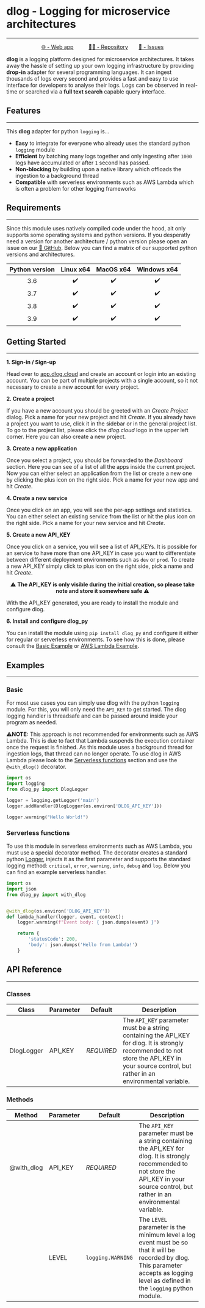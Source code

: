 # dlog - Logging for microservice architectures

_________________

<div align="center">

[🌐 - Web app](https://app.dlog.cloud)
&nbsp;&nbsp;&nbsp;&nbsp;&nbsp;&nbsp;&nbsp;&nbsp;
[🐱‍💻 - Repository](https://github.com/lennartvrg/dlog)
&nbsp;&nbsp;&nbsp;&nbsp;&nbsp;
[📝 - Issues](https://github.com/lennartvrg/dlog/issues)
</div>


**dlog** is a logging platform designed for microservice architectures. It takes away the hassle of setting up your own
logging infrastructure by providing **drop-in** adapter for several programming languages. It can ingest thousands of
logs every second and provides a fast and easy to use interface for developers to analyse their logs. Logs
can be observed in real-time or searched via a **full text search** capable query interface.


## Features

_________________

This **dlog** adapter for python `logging` is...

- **Easy** to integrate for everyone who already uses the standard python `logging` module
- **Efficient** by batching many logs together and only ingesting after `1000` logs have accumulated or after `1` second
  has passed.
- **Non-blocking** by building upon a native library which offloads the ingestion to a background thread
- **Compatible** with serverless environments such as AWS Lambda which is often a problem for other logging frameworks


## Requirements
_________________

Since this module uses natively compiled code under the hood, ait only supports some operating systems and python versions.
If you desperatly need a version for another architecture / python version please open an issue on our
[📝 GitHub](https://github.com/lennartvrg/dlog/issues). Below you can find a matrix of our supported python versions and
architectures.

| Python version 	| Linux x64 	| MacOS x64 	| Windows x64 	|
|:----------------:	|:-----------:	|:-----------:	|:-------------:	|
| 3.6            	|     ✔️     	|     ✔️     	|      ✔️      	|
| 3.7            	|     ✔️     	|     ✔️     	|      ✔️      	|
| 3.8            	|     ✔️     	|     ✔️     	|      ✔️      	|
| 3.9            	|     ✔️     	|     ✔️     	|      ✔️      	|

## Getting Started

_________________

**1. Sign-in / Sign-up**

Head over to [app.dlog.cloud](https://app.dlog.cloud) and create an account or login into an existing account.
You can be part of multiple projects with a single account, so it not necessary to create a new account for every project.

**2. Create a project**

If you have a new account you should be greeted with an *Create Project* dialog. Pick a name for your new project and hit
*Create*. If you already have a project you want to use, click it in the sidebar or in the general project list. To go
to the project list, please click the *dlog.cloud* logo in the upper left corner. Here you can also create a new project.

**3. Create a new application**

Once you select a project, you should be forwarded to the *Dashboard* section. Here you can see of a list of all the apps
inside the current project. Now you can either select an application from the list or create a new one by clicking the
plus icon on the right side. Pick a name for your new app and hit *Create*.

**4. Create a new service**

Once you click on an app, you will see the per-app settings and statistics. You can either select an existing service
from the list or hit the plus icon on the right side. Pick a name for your new service and hit *Create*.

**5. Create a new API_KEY**

Once you click on a service, you will see a list of API_KEYs. It is possible for an service to have more than one API_KEY
in case you want to differentiate between different deployment environments such as `dev` or `prod`. To create a new
API_KEY simply click to plus icon on the right side, pick a name and hit *Create*.

<div align="center">

⚠️ **The API_KEY is only visible during the initial creation, so please take note and store it somewhere safe** ⚠️

</div>

With the API_KEY generated, you are ready to install the module and configure dlog.

**6. Install and configure dlog_py**

You can install the module using `pip install dlog_py` and configure it either for regular or serverless environments.
To see how this is done, please consult the [Basic Example](#basic) or [AWS Lambda Example](#serverless-functions).


## Examples
_________________


### Basic

For most use cases you can simply use dlog with the python `logging` module. For this, you will only need the `API_KEY`
to get started. The dlog logging handler is threadsafe and can be passed around inside your program as needed.

⚠️**NOTE:** This approach is not recommended for environments such as AWS Lambda. This is due to fact that Lambda
suspends the execution container once the request is finished. As this module uses a background thread for ingestion logs,
that thread can no longer operate. To use dlog in AWS Lambda please look to the [Serverless functions](#serverless-functions)
section and use the `@with_dlog()` decorator.

```python
import os
import logging
from dlog_py import DlogLogger

logger = logging.getLogger('main')
logger.addHandler(DlogLogger(os.environ['DLOG_API_KEY']))

logger.warning("Hello World!")
```


### Serverless functions

To use this module in serverless environments such as AWS Lambda, you must use a special decorator method. The decorator
creates a standard python [Logger](https://docs.python.org/3/library/logging.html), injects it as the first parameter
and supports the standard logging method: `critical`, `error`, `warning`, `info`, `debug` and `log`. Below you can find
an example serverless handler.


```python
import os
import json
from dlog_py import with_dlog


@with_dlog(os.environ['DLOG_API_KEY'])
def lambda_handler(logger, event, context):
    logger.warning(f"Event body: { json.dumps(event) }")

    return {
        'statusCode': 200,
        'body': json.dumps('Hello from Lambda!')
    }
```

## API Reference

_________________


### Classes


| Class      | Parameter | Default    | Description                                                                                                                                                                                    |
|------------|-----------|------------|------------------------------------------------------------------------------------------------------------------------------------------------------------------------------------------------|
| DlogLogger | API_KEY   | *REQUIRED* | The `API_KEY` parameter must be a string containing the API_KEY for dlog. It is strongly recommended to not store the API_KEY in your source control, but rather in an environmental variable. |

### Methods

| Method     | Parameter | Default           | Description                                                                                                                                                                                    |
|------------|-----------|-------------------|------------------------------------------------------------------------------------------------------------------------------------------------------------------------------------------------|
| @with_dlog | API_KEY   | *REQUIRED*        | The `API_KEY` parameter must be a string containing the API_KEY for dlog. It is strongly recommended to not store the API_KEY in your source control, but rather in an environmental variable. |
|            | LEVEL     | `logging.WARNING` | The `LEVEL` parameter is the minimum level a log event must be so that it will be recorded by dlog. This parameter accepts as logging level as defined in the `logging` python module.         |


